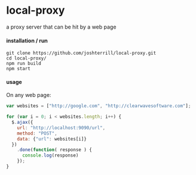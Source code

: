 # local-proxy

a proxy server that can be hit by a web page

#### installation / run
```
git clone https://github.com/joshterrill/local-proxy.git
cd local-proxy/
npm run build
npm start
```

#### usage
On any web page:
```javascript
var websites = ["http://google.com", "http://clearwavesoftware.com"];

for (var i = 0; i < websites.length; i++) {
  $.ajax({
    url: "http://localhost:9090/url",
    method: "POST",
    data: {"url": websites[i]}
  })
    .done(function( response ) {
      console.log(response)
    });
}
```